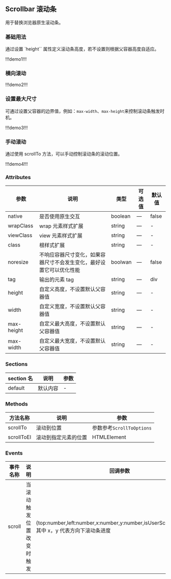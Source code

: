 ## Scrollbar 滚动条

用于替换浏览器原生滚动条。

### 基础用法

通过设置 `height`` 属性定义滚动条高度，若不设置则根据父容器高度自适应。

!!!demo1!!!

### 横向滚动

!!!demo2!!!

### 设置最大尺寸

可通过设置父容器的边界值，例如：`max-width`、`max-height`来控制滚动条触发时机。

!!!demo3!!!

### 手动滚动

通过使用 scrollTo 方法，可以手动控制滚动条的滚动位置。

!!!demo4!!!

### Attributes

| 参数       | 说明                                                                 | 类型    | 可选值 | 默认值 |
| ---------- | -------------------------------------------------------------------- | ------- | ------ | ------ |
| native     | 是否使用原生交互                                                     | boolean | —      | false  |
| wrapClass  | wrap 元素样式扩展                                                    | string  | —      | -      |
| viewClass  | view 元素样式扩展                                                    | string  | —      | -      |
| class      | 根样式扩展                                                           | string  | —      | -      |
| noresize   | 不响应容器尺寸变化，如果容器尺寸不会发生变化，最好设置它可以优化性能 | boolwan | —      | false  |
| tag        | 输出的元素 tag                                                       | string  | —      | div    |
| height     | 自定义高度，不设置默认父容器值                                       | string  | —      | -      |
| width      | 自定义宽度，不设置默认父容器值                                       | string  | —      | -      |
| max-height | 自定义最大高度，不设置默认父容器值                                   | string  | —      | -      |
| max-width  | 自定义最大宽度，不设置默认父容器值                                   | string  | —      | -      |

### Sections

| section 名 | 说明     | 参数 |
| ---------- | -------- | ---- |
| default    | 默认内容 | -    |

### Methods

| 方法名称   | 说明                 | 参数                      |
| ---------- | -------------------- | ------------------------- |
| scrollTo   | 滚动到位置           | 参数参考`ScrollToOptions` |
| scrollToEl | 滚动到指定元素的位置 | HTMLElement               |

### Events

| 事件名称 | 说明                     | 回调参数                                                                                         |
| -------- | ------------------------ | ------------------------------------------------------------------------------------------------ |
| scroll   | 当滚动触发位置改变时触发 | {top:number,left:number,x:number,y:number,isUserScroll?:boolean}，其中 x，y 代表方向下滚动条进度 |
